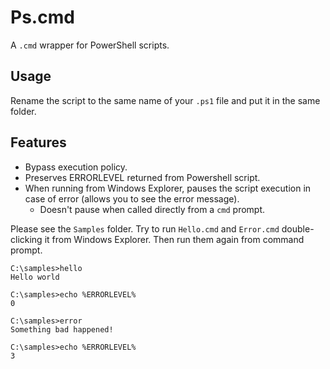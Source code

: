 # Ps.cmd

A `.cmd` wrapper for PowerShell scripts.

## Usage

Rename the script to the same name of your `.ps1` file and put it in the same folder.

## Features

- Bypass execution policy.
- Preserves ERRORLEVEL returned from Powershell script.
- When running from Windows Explorer, pauses the script execution in case of error (allows you to see the error message).
  - Doesn't pause when called directly from a `cmd` prompt.

Please see the `Samples` folder. Try to run `Hello.cmd` and `Error.cmd` double-clicking it from Windows Explorer. Then run them again from command prompt.

```
C:\samples>hello
Hello world

C:\samples>echo %ERRORLEVEL%
0

C:\samples>error
Something bad happened!

C:\samples>echo %ERRORLEVEL%
3
```

